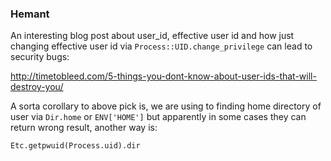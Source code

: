 ### Hemant

An interesting blog post about user_id, effective user id and how just changing
effective user id via `Process::UID.change_privilege` can lead to security bugs:

http://timetobleed.com/5-things-you-dont-know-about-user-ids-that-will-destroy-you/

A sorta corollary to above pick is, we are using to finding home directory of
user via `Dir.home` or `ENV['HOME']` but apparently in some cases they can return
wrong result, another way is:

```
Etc.getpwuid(Process.uid).dir
```
